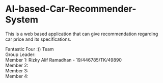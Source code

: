 # AI-based-Car-Recommender-System
This is a web based application that can give recommendation regarding car price and its specifications.<br/>

Fantastic Four :)) Team <br/>
Group Leader: <br/>
Member 1: Rizky Alif Ramadhan - 19/446785/TK/49890<br/>
Member 2: <br/>
Member 3: <br/>
Member 4: <br/>
